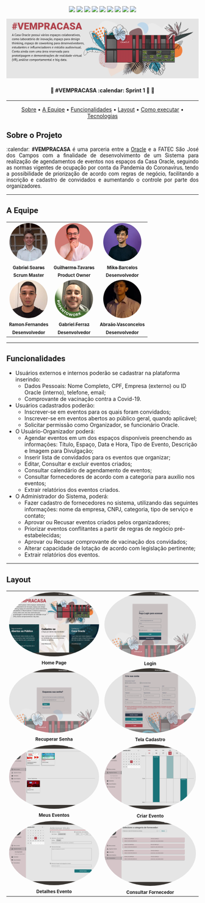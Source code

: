 <html>
<body>
   
  <p align="center"> <img src="https://img.shields.io/badge/JavaScript-F7DF1E?style=for-the-badge&logo=javascript&logoColor=black"> <img src="https://img.shields.io/badge/HTML-239120?style=for-the-badge&logo=html5&logoColor=white"> <img src= "https://img.shields.io/badge/Sass-CC6699?style=for-the-badge&logo=sass&logoColor=white"> <img src="https://img.shields.io/badge/Vue.js-35495E?style=for-the-badge&logo=vuedotjs&logoColor=4FC08D"> <img src="https://img.shields.io/badge/Angular-DD0031?style=for-the-badge&logo=angular&logoColor=white"> <img src= "https://img.shields.io/badge/Java-ED8B00?style=for-the-badge&logo=java&logoColor=white"> <img src="https://img.shields.io/badge/Spring-6DB33F?style=for-the-badge&logo=spring&logoColor=white"> <img src="https://img.shields.io/badge/Oracle-F80000?style=for-the-badge&logo=oracle&logoColor=black"> <img src="https://img.shields.io/badge/Figma-F24E1E?style=for-the-badge&logo=figma&logoColor=white"> </p>
    
  <p align="center"> <img src="https://github.com/GabrielSG20/API4Sem2021/blob/documentation/banner.png"></p>
  
  <h4 align="center"> 🚧 #VEMPRACASA :calendar:  Sprint 1 🚀 🚧 </h4>
  
  ---
  
  <p align="center">
    <a href="#-sobre-o-projeto">Sobre</a> •
  <a href="#-a-equipe">A Equipe</a> •   
 <a href="#-funcionalidades">Funcionalidades</a> •
 <a href="#-layout">Layout</a> • 
 <a href="#-como-executar-o-projeto">Como executar</a> • 
 <a href="#-tecnologias">Tecnologias</a>
</p>

  
  <h2 style="font-family:roboto;"> Sobre o Projeto</h2>
  <p align="justify" style="font-family:roboto;"> :calendar: <b>#VEMPRACASA</b> é uma parceria entre a <a href="https://www.oracle.com/br/index.html">Oracle</a> e a FATEC São José dos Campos com a finalidade de desenvolvimento de um Sistema para realização de agendamentos de eventos nos espaços da Casa Oracle, seguindo as normas vigentes de ocupação por conta da Pandemia do Coronavírus, tendo a possibilidade de priorização de acordo com regras de negócio, facilitando a inscrição e cadastro de convidados e aumentando o controle por parte dos organizadores.</p>
  
  ---
  
<h2 style="font-family:roboto;"> A Equipe</h2>
  <table align="center">
  <tr>
    <td align="center"><a href="https://www.linkedin.com/in/gabrielsoaresgoncalves/"><img style="border-radius: 50%;" src="https://github.com/GabrielSG20/API4Sem2021/blob/documentation/GabrielSoares.jfif" width="100px;" alt=""/><br /><sub><b>Gabriel Soares</b></sub></a><br/><sub><b>Scrum Master</b></sub></td>
     <td align="center"><a href="https://www.linkedin.com/in/guilhermeftavares/"><img style="border-radius: 50%;" src="https://github.com/GabrielSG20/API4Sem2021/blob/documentation/GuilhermeTavares.png" width="100px;" alt=""/><br/><sub><b>Guilherme Tavares</b></sub></a><br/><sub><b>Product Owner</b></sub></td>
    <td align="center"><a href="https://www.linkedin.com/in/mike-barcelos-b4648016a/"><img style="border-radius: 50%;" src="https://github.com/GabrielSG20/API4Sem2021/blob/documentation/MikeBarcelos.jfif" width="100px;" alt=""/><br /><sub><b>Mike Barcelos</b></sub></a><br/><sub><b>Desenvolvedor</b></sub></td>    
  </tr>
  <tr>
    <td align="center"><a href="https://www.linkedin.com/in/ramon-fernandes-19244a1ab/"><img style="border-radius: 50%;" src="https://github.com/GabrielSG20/API4Sem2021/blob/documentation/RamonFernandes.jfif" width="100px;" alt=""/><br /><sub><b>Ramon Fernandes</b></sub></a><br/><sub><b>Desenvolvedor</b></sub></td>
    <td align="center"><a href="https://www.linkedin.com/in/gabriel-henrique-de-souza-ferraz-4873581b2/"><img style="border-radius: 50%;" src="https://github.com/GabrielSG20/API4Sem2021/blob/documentation/GabrielFerraz.jfif" width="100px;" alt=""/><br /><sub><b>Gabriel Ferraz</b></sub></a><br/><sub><b>Desenvolvedor</b></sub></td>
   <td align="center"><a href="https://www.linkedin.com/in/abra%C3%A3o-vasconcelos-492524187/"><img style="border-radius: 50%;" src="https://github.com/GabrielSG20/API4Sem2021/blob/documentation/AbraaoVasconcelos.jfif" width="100px;" alt=""/><br /><sub><b>Abraão Vasconcelos</b></sub></a><br/><sub><b>Desenvolvedor</b></sub></td>    
  </tr>
</table>
  
  ---
  
<h2 style="font-family:roboto;"> Funcionalidades</h2>

<ul>
  <li>Usuários externos e internos poderão se cadastrar na plataforma inserindo:
  <ul>
    <li>Dados Pessoais: Nome Completo, CPF, Empresa (externo) ou ID Oracle (interno), telefone, email;</li>
    <li>Comprovante de vacinação contra a Covid-19.</li>
    </ul></li>
  <li> Usuários cadastrados poderão:
  <ul>
    <li>Inscrever-se em eventos para os quais foram convidados;</li>
    <li>Inscrever-se em eventos abertos ao público geral, quando aplicável;</li>
    <li>Solicitar permissão como Organizador, se funcionário Oracle.</li>
    </ul></li>
  <li>O Usuário-Organizador poderá:
  <ul>
    <li>Agendar eventos em um dos espaços disponíveis preenchendo as informações: Título, Espaço, Data e Hora, Tipo de Evento, Descrição e Imagem para Divulgação;</li>
    <li>Inserir lista de convidados para os eventos que organizar;</li>
    <li>Editar, Consultar e excluir eventos criados;</li>
    <li>Consultar calendário de agendamento de eventos;</li>
    <li>Consultar fornecedores de acordo com a categoria para auxílio nos eventos;</li>
    <li>Extrair relatórios dos eventos criados.</li>
    </ul></li>
  <li>O Administrador do Sistema, poderá:
  <ul>
    <li>Fazer cadastro de fornecedores no sistema, utilizando das seguintes informações: nome da empresa, CNPJ, categoria, tipo de serviço e contato;</li>
    <li>Aprovar ou Recusar eventos criados pelos organizadores;</li>
    <li>Priorizar eventos conflitantes a partir de regras de negócio pré-estabelecidas;</li>
    <li>Aprovar ou Recusar comprovante de vacinação dos convidados;</li>
    <li>Alterar capacidade de lotação de acordo com legislação pertinente;</li>
    <li>Extrair relatórios dos eventos.</li>
    </ul></li> 
</ul>
  
  ---
<h2 style="font-family:roboto;"> Layout</h2>
  
  <table align="center">
    <tr>
    <td align="center"><img style="border-radius: 50%;" src="https://github.com/GabrielSG20/API4Sem2021/blob/documentation/home_page.png" width="500px;" alt=""/><br /><sub><b>Home Page</b></sub></td>
    <td align="center"><img style="border-radius: 50%;" src="https://github.com/GabrielSG20/API4Sem2021/blob/documentation/login.png" width="500px;" alt=""/><br /><sub><b>Login</b></sub></td>  
  </tr>
  <tr>
    <td align="center"><img style="border-radius: 50%;" src="https://github.com/GabrielSG20/API4Sem2021/blob/documentation/recup_senha.png" width="500px;" alt=""/><br /><sub><b>Recuperar Senha</b></sub></td>
    <td align="center"><img style="border-radius: 50%;" src="https://github.com/GabrielSG20/API4Sem2021/blob/documentation/cadastro_ext.png" width="500px;" alt=""/><br /><sub><b>Tela Cadastro</b></sub></td>       
  </tr>
  <tr>
    <td align="center"><img style="border-radius: 50%;" src="https://github.com/GabrielSG20/API4Sem2021/blob/documentation/org_eventos.png" width="500px;" alt=""/><br /><sub><b>Meus Eventos</b></sub></td>
    <td align="center"><img style="border-radius: 50%;" src="https://github.com/GabrielSG20/API4Sem2021/blob/documentation/org_criar.png" width="500px;" alt=""/><br /><sub><b>Criar Evento</b></sub></td>
  </tr>
  <tr>
    <td align="center"><img style="border-radius: 50%;" src="https://github.com/GabrielSG20/API4Sem2021/blob/documentation/org_criar2.png" width="500px;" alt=""/><br /><sub><b>Detalhes Evento</b></sub></td>
    <td align="center"><img style="border-radius: 50%;" src="https://github.com/GabrielSG20/API4Sem2021/blob/documentation/org_fornecedores.png" width="500px;" alt=""/><br /><sub><b>Consultar Fornecedor</b></sub></td>
  </tr>
</table>
  
  

  
</body>
</html>
